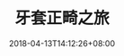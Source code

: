 ---
title: "牙套正畸之旅"
date: 2018-04-13T14:12:26+08:00
draft: false
type : singleA
layout : singleA
menu : 
    main2 :
        weight : 7
---